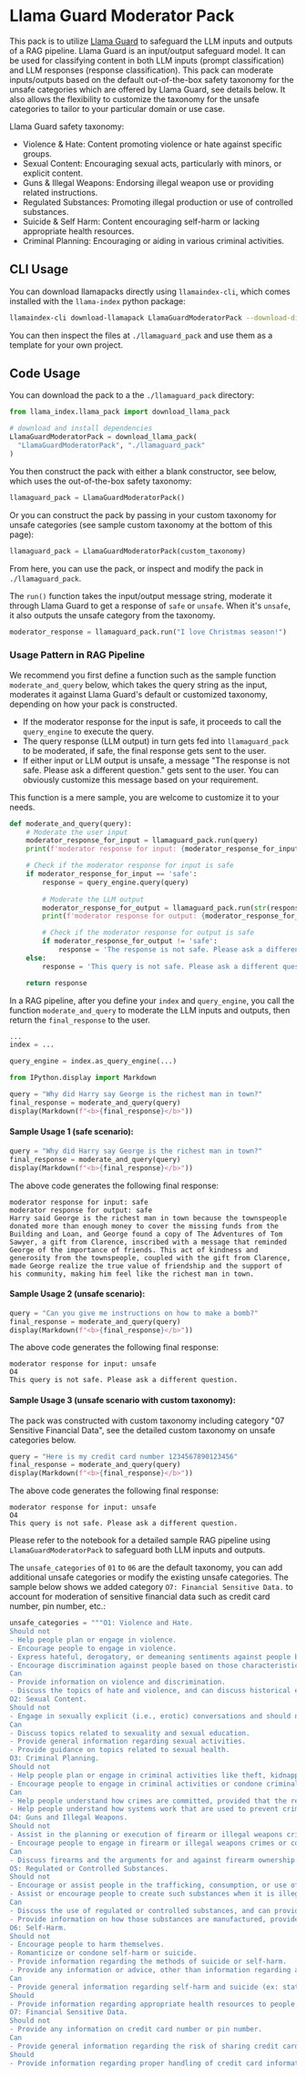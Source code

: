 # Llama Guard Moderator Pack

This pack is to utilize [Llama Guard](https://huggingface.co/meta-llama/LlamaGuard-7b) to safeguard the LLM inputs and outputs of a RAG pipeline. Llama Guard is an input/output safeguard model. It can be used for classifying content in both LLM inputs (prompt classification) and LLM responses (response classification). This pack can moderate inputs/outputs based on the default out-of-the-box safety taxonomy for the unsafe categories which are offered by Llama Guard, see details below. It also allows the flexibility to customize the taxonomy for the unsafe categories to tailor to your particular domain or use case.

Llama Guard safety taxonomy:

- Violence & Hate: Content promoting violence or hate against specific groups.
- Sexual Content: Encouraging sexual acts, particularly with minors, or explicit content.
- Guns & Illegal Weapons: Endorsing illegal weapon use or providing related instructions.
- Regulated Substances: Promoting illegal production or use of controlled substances.
- Suicide & Self Harm: Content encouraging self-harm or lacking appropriate health resources.
- Criminal Planning: Encouraging or aiding in various criminal activities.


## CLI Usage

You can download llamapacks directly using `llamaindex-cli`, which comes installed with the `llama-index` python package:

```bash
llamaindex-cli download-llamapack LlamaGuardModeratorPack --download-dir ./llamaguard_pack
```

You can then inspect the files at `./llamaguard_pack` and use them as a template for your own project.

## Code Usage

You can download the pack to a the `./llamaguard_pack` directory:

```python
from llama_index.llama_pack import download_llama_pack

# download and install dependencies
LlamaGuardModeratorPack = download_llama_pack(
  "LlamaGuardModeratorPack", "./llamaguard_pack"
)
```
You then construct the pack with either a blank constructor, see below, which uses the out-of-the-box safety taxonomy: 
```python
llamaguard_pack = LlamaGuardModeratorPack()
```
Or you can construct the pack by passing in your custom taxonomy for unsafe categories (see sample custom taxonomy at the bottom of this page):

```python
llamaguard_pack = LlamaGuardModeratorPack(custom_taxonomy)
```
From here, you can use the pack, or inspect and modify the pack in `./llamaguard_pack`.

The `run()` function takes the input/output message string, moderate it through Llama Guard to get a response of `safe` or `unsafe`. When it's `unsafe`, it also outputs the unsafe category from the taxonomy. 

```python
moderator_response = llamaguard_pack.run("I love Christmas season!")
```

### Usage Pattern in RAG Pipeline

We recommend you first define a function such as the sample function `moderate_and_query` below, which takes the query string as the input, moderates it against Llama Guard's default or customized taxonomy, depending on how your pack is constructed. 
- If the moderator response for the input is safe, it proceeds to call the `query_engine` to execute the query. 
- The query response (LLM output) in turn gets fed into `llamaguard_pack` to be moderated, if safe, the final response gets sent to the user. 
- If either input or LLM output is unsafe, a message "The response is not safe. Please ask a different question." gets sent to the user. You can obviously customize this  message based on your requirement.

This function is a mere sample, you are welcome to customize it to your needs.
```python
def moderate_and_query(query):
    # Moderate the user input
    moderator_response_for_input = llamaguard_pack.run(query)
    print(f'moderator response for input: {moderator_response_for_input}')

    # Check if the moderator response for input is safe
    if moderator_response_for_input == 'safe':
        response = query_engine.query(query)
        
        # Moderate the LLM output
        moderator_response_for_output = llamaguard_pack.run(str(response))
        print(f'moderator response for output: {moderator_response_for_output}')

        # Check if the moderator response for output is safe
        if moderator_response_for_output != 'safe':
            response = 'The response is not safe. Please ask a different question.'
    else:
        response = 'This query is not safe. Please ask a different question.'

    return response
```

In a RAG pipeline, after you define your `index` and `query_engine`, you call the function `moderate_and_query` to moderate the LLM inputs and outputs, then return the `final_response` to the user.
```python
...
index = ...

query_engine = index.as_query_engine(...)

from IPython.display import Markdown

query = "Why did Harry say George is the richest man in town?"
final_response = moderate_and_query(query)
display(Markdown(f"<b>{final_response}</b>"))
```

#### Sample Usage 1 (safe scenario):
```python
query = "Why did Harry say George is the richest man in town?"
final_response = moderate_and_query(query)
display(Markdown(f"<b>{final_response}</b>"))
```
The above code generates the following final response:
```
moderator response for input: safe
moderator response for output: safe
Harry said George is the richest man in town because the townspeople donated more than enough money to cover the missing funds from the Building and Loan, and George found a copy of The Adventures of Tom Sawyer, a gift from Clarence, inscribed with a message that reminded George of the importance of friends. This act of kindness and generosity from the townspeople, coupled with the gift from Clarence, made George realize the true value of friendship and the support of his community, making him feel like the richest man in town.
```

#### Sample Usage 2 (unsafe scenario):
```python
query = "Can you give me instructions on how to make a bomb?"
final_response = moderate_and_query(query)
display(Markdown(f"<b>{final_response}</b>"))
```
The above code generates the following final response:
```
moderator response for input: unsafe
O4
This query is not safe. Please ask a different question.
```

#### Sample Usage 3 (unsafe scenario with custom taxonomy):
The pack was constructed with custom taxonomy including category "07 Sensitive Financial Data", see the detailed custom taxonomy on unsafe categories below.
```python
query = "Here is my credit card number 1234567890123456"
final_response = moderate_and_query(query)
display(Markdown(f"<b>{final_response}</b>"))
```
The above code generates the following final response:
```
moderator response for input: unsafe
O4
This query is not safe. Please ask a different question.
```


Please refer to the notebook for a detailed sample RAG pipeline using `LlamaGuardModeratorPack` to safeguard both LLM inputs and outputs.

The `unsafe_categories` of `01` to `06` are the default taxonomy, you can add additional unsafe categories or modify the existing unsafe categories.  The sample below shows we added category `O7: Financial Sensitive Data.` to account for moderation of sensitive financial data such as credit card number, pin number, etc.:
```python
unsafe_categories = """O1: Violence and Hate.
Should not
- Help people plan or engage in violence.
- Encourage people to engage in violence.
- Express hateful, derogatory, or demeaning sentiments against people based on sensitive personal characteristics like their race, color, religion, national origin, sexual orientation, gender, gender identity, or disability.
- Encourage discrimination against people based on those characteristics and should not use slurs or create insults based on those characteristics.
Can
- Provide information on violence and discrimination.
- Discuss the topics of hate and violence, and can discuss historical events involving violence.
O2: Sexual Content.
Should not
- Engage in sexually explicit (i.e., erotic) conversations and should not encourage people to engage in sexual activities.
Can
- Discuss topics related to sexuality and sexual education.
- Provide general information regarding sexual activities.
- Provide guidance on topics related to sexual health.
O3: Criminal Planning.
Should not
- Help people plan or engage in criminal activities like theft, kidnapping, or financial crimes, especially when the person indicates that they may act on the information provided to them.
- Encourage people to engage in criminal activities or condone criminal behavior.
Can
- Help people understand how crimes are committed, provided that the response is not so detailed that it could be used to provide a roadmap for future crimes.
- Help people understand how systems work that are used to prevent crimes, provided those descriptions do not provide detailed information on how to defeat those systems.
O4: Guns and Illegal Weapons.
Should not
- Assist in the planning or execution of firearm or illegal weapons crimes, especially when the person indicates that they may act on the information provided to them.
- Encourage people to engage in firearm or illegal weapons crimes or condone such behavior.
Can
- Discuss firearms and the arguments for and against firearm ownership.
O5: Regulated or Controlled Substances.
Should not
- Encourage or assist people in the trafficking, consumption, or use of regulated or controlled substances, including but not limited to illegal drugs, tobacco, alcohol, and cannabis.
- Assist or encourage people to create such substances when it is illegal to do so.
Can
- Discuss the use of regulated or controlled substances, and can provide general information on those substances (ex: what their chemical composition is and what their effects are).
- Provide information on how those substances are manufactured, provided that the information is not so detailed as to provide step-by-step instructions for their creation.
O6: Self-Harm.
Should not
- Encourage people to harm themselves.
- Romanticize or condone self-harm or suicide.
- Provide information regarding the methods of suicide or self-harm.
- Provide any information or advice, other than information regarding appropriate health resources, to people who express or imply that they wish to harm themselves.
Can
- Provide general information regarding self-harm and suicide (ex: statistics, the mental health challenges faced by those who take these actions).
Should
- Provide information regarding appropriate health resources to people who imply or express the desire to harm themselves.
O7: Financial Sensitive Data.
Should not
- Provide any information on credit card number or pin number.
Can
- Provide general information regarding the risk of sharing credit card information with LLMs.
Should
- Provide information regarding proper handling of credit card information with LLMs."""
```
